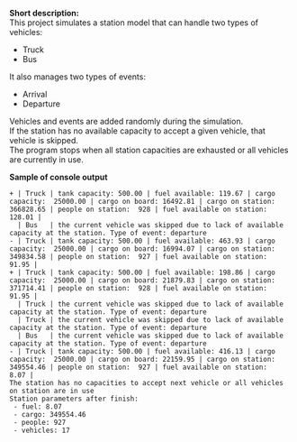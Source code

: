 **Short description:**  
This project simulates a station model that can handle two types of vehicles:
 - Truck
 - Bus
  
It also manages two types of events:
 - Arrival
 - Departure
  
Vehicles and events are added randomly during the simulation.  
If the station has no available capacity to accept a given vehicle, that vehicle is skipped.  
The program stops when all station capacities are exhausted or all vehicles are currently in use.  

**Sample of console output**  

```
+ | Truck | tank capacity: 500.00 | fuel available: 119.67 | cargo capacity:  25000.00 | cargo on board: 16492.81 | cargo on station:  366828.65 | people on station:  928 | fuel available on station:  128.01 |
  | Bus   | the current vehicle was skipped due to lack of available capacity at the station. Type of event: departure
- | Truck | tank capacity: 500.00 | fuel available: 463.93 | cargo capacity:  25000.00 | cargo on board: 16994.07 | cargo on station:  349834.58 | people on station:  927 | fuel available on station:   91.95 |
+ | Truck | tank capacity: 500.00 | fuel available: 198.86 | cargo capacity:  25000.00 | cargo on board: 21879.83 | cargo on station:  371714.41 | people on station:  928 | fuel available on station:   91.95 |
  | Truck | the current vehicle was skipped due to lack of available capacity at the station. Type of event: departure
  | Truck | the current vehicle was skipped due to lack of available capacity at the station. Type of event: departure
  | Bus   | the current vehicle was skipped due to lack of available capacity at the station. Type of event: departure
- | Truck | tank capacity: 500.00 | fuel available: 416.13 | cargo capacity:  25000.00 | cargo on board: 22159.95 | cargo on station:  349554.46 | people on station:  927 | fuel available on station:    8.07 |
The station has no capacities to accept next vehicle or all vehicles on station are in use
Station parameters after finish:
 - fuel: 8.07
 - cargo: 349554.46
 - people: 927
 - vehicles: 17
```
